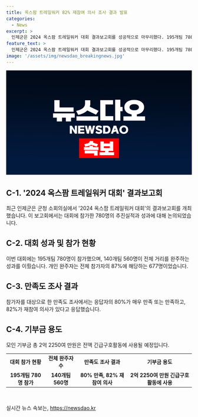 ```yaml
---
title: 옥스팜 트레일워커 82% 재참여 의사 조사 결과 발표
categories:
  - News
excerpt: >
  인제군은 2024 옥스팜 트레일워커 대회 결과보고회를 성공적으로 마무리했다. 195개팀 780명이 참가한 대회에서 140개팀 560명이 완주하며, 개인 완주자는 전체 참가자의 87%에 달했다. 만족도 조사 결과 80%가 매우 만족 또는 만족하고, 82%가 재참여 의사를 밝혀 대회 성공을 확인했다. 이번 대회를 통해 총 2억 2250여 만원의 기부금이 모여 전 세계 긴급구호활동에 사용된다. #옥스팜 #트레일워커 #참가자 #재참여 #인제군
feature_text: >
  인제군은 2024 옥스팜 트레일워커 대회 결과보고회를 성공적으로 마무리했다. 195개팀 780명이 참가한 대회에서 140개팀 560명이 완주하며, 개인 완주자는 전체 참가자의 87%에 달했다. 만족도 조사 결과 80%가 매우 만족 또는 만족하고, 82%가 재참여 의사를 밝혀 대회 성공을 확인했다. 이번 대회를 통해 총 2억 2250여 만원의 기부금이 모여 전 세계 긴급구호활동에 사용된다. #옥스팜 #트레일워커 #참가자 #재참여 #인제군
image: '/assets/img/newsdao_breakingnews.jpg'
---
```


<p><img src="/assets/img/newsdao_breakingnews.jpg" alt="firstkoreanews 속보" /></p>

<h2 data-ke-size="size26">C-1. '2024 옥스팜 트레일워커 대회' 결과보고회</h2>

<p data-ke-size="size16">최근 인제군은 군청 소회의실에서 '2024 옥스팜 트레일워커 대회'의 결과보고회를 개최했습니다. 이 보고회에서는 대회에 참가한 780명의 추진실적과 성과에 대해 논의되었습니다.</p>

<h2 data-ke-size="size26">C-2. 대회 성과 및 참가 현황</h2>

<p data-ke-size="size16">이번 대회에는 195개팀 780명이 참가했으며, 140개팀 560명이 전체 거리를 완주하는 성과를 이뤘습니다. 개인 완주자는 전체 참가자의 87%에 해당하는 677명이었습니다. </p>

<h2 data-ke-size="size26">C-3. 만족도 조사 결과</h2>

<p data-ke-size="size16">참가자를 대상으로 한 만족도 조사에서는 응답자의 80%가 매우 만족 또는 만족하고, 82%가 재참여 의사가 있다고 응답했습니다.</p>

<h2 data-ke-size="size26">C-4. 기부금 용도</h2>

<p data-ke-size="size16">모인 기부금 총 2억 2250여 만원은 전액 긴급구호활동에 사용될 예정입니다.</p>

<table>
  <tbody>
    <tr>
      <td style="text-align: center; height: 17px;"><b>대회 참가 현황</b></td>
      <td style="text-align: center; height: 17px;"><b>전체 완주자 수</b></td>
      <td style="text-align: center; height: 17px;"><b>만족도 조사 결과</b></td>
      <td style="text-align: center; height: 17px;"><b>기부금 용도</b></td>
    </tr>
    <tr>
      <td style="text-align: center; height: 17px;"><b>195개팀 780명 참가</b></td>
      <td style="text-align: center; height: 17px;"><b>140개팀 560명</b></td>
      <td style="text-align: center; height: 17px;"><b>80% 만족, 82% 재참여 의사</b></td>
      <td style="text-align: center; height: 17px;"><b>2억 2250여 만원 긴급구호활동에 사용</b></td>
    </tr>
  </tbody>
</table>

<p data-ke-size="size16">&nbsp;</p>
실시간 뉴스 속보는, <a href="https://newsdao.kr" rel="dofollow">https://newsdao.kr</a>


